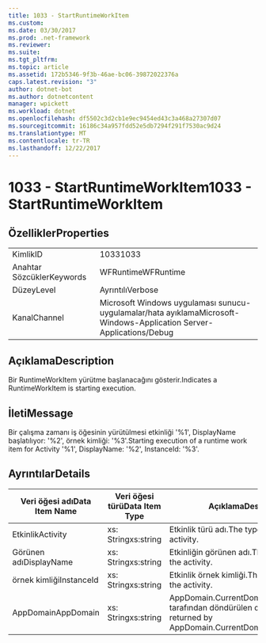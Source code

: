 ```yaml
---
title: 1033 - StartRuntimeWorkItem
ms.custom: 
ms.date: 03/30/2017
ms.prod: .net-framework
ms.reviewer: 
ms.suite: 
ms.tgt_pltfrm: 
ms.topic: article
ms.assetid: 172b5346-9f3b-46ae-bc06-39872022376a
caps.latest.revision: "3"
author: dotnet-bot
ms.author: dotnetcontent
manager: wpickett
ms.workload: dotnet
ms.openlocfilehash: df5502c3d2cb1e9ec9454ed43c3a468a27307d07
ms.sourcegitcommit: 16186c34a957fdd52e5db7294f291f7530ac9d24
ms.translationtype: MT
ms.contentlocale: tr-TR
ms.lasthandoff: 12/22/2017
---
```

# <a name="1033---startruntimeworkitem"></a><span data-ttu-id="ce4d2-102">1033 - StartRuntimeWorkItem</span><span class="sxs-lookup"><span data-stu-id="ce4d2-102">1033 - StartRuntimeWorkItem</span></span>
## <a name="properties"></a><span data-ttu-id="ce4d2-103">Özellikler</span><span class="sxs-lookup"><span data-stu-id="ce4d2-103">Properties</span></span>  
  
|||  
|-|-|  
|<span data-ttu-id="ce4d2-104">Kimlik</span><span class="sxs-lookup"><span data-stu-id="ce4d2-104">ID</span></span>|<span data-ttu-id="ce4d2-105">1033</span><span class="sxs-lookup"><span data-stu-id="ce4d2-105">1033</span></span>|  
|<span data-ttu-id="ce4d2-106">Anahtar Sözcükler</span><span class="sxs-lookup"><span data-stu-id="ce4d2-106">Keywords</span></span>|<span data-ttu-id="ce4d2-107">WFRuntime</span><span class="sxs-lookup"><span data-stu-id="ce4d2-107">WFRuntime</span></span>|  
|<span data-ttu-id="ce4d2-108">Düzey</span><span class="sxs-lookup"><span data-stu-id="ce4d2-108">Level</span></span>|<span data-ttu-id="ce4d2-109">Ayrıntılı</span><span class="sxs-lookup"><span data-stu-id="ce4d2-109">Verbose</span></span>|  
|<span data-ttu-id="ce4d2-110">Kanal</span><span class="sxs-lookup"><span data-stu-id="ce4d2-110">Channel</span></span>|<span data-ttu-id="ce4d2-111">Microsoft Windows uygulaması sunucu-uygulamalar/hata ayıklama</span><span class="sxs-lookup"><span data-stu-id="ce4d2-111">Microsoft-Windows-Application Server-Applications/Debug</span></span>|  
  
## <a name="description"></a><span data-ttu-id="ce4d2-112">Açıklama</span><span class="sxs-lookup"><span data-stu-id="ce4d2-112">Description</span></span>  
 <span data-ttu-id="ce4d2-113">Bir RuntimeWorkItem yürütme başlanacağını gösterir.</span><span class="sxs-lookup"><span data-stu-id="ce4d2-113">Indicates a RuntimeWorkItem is starting execution.</span></span>  
  
## <a name="message"></a><span data-ttu-id="ce4d2-114">İleti</span><span class="sxs-lookup"><span data-stu-id="ce4d2-114">Message</span></span>  
 <span data-ttu-id="ce4d2-115">Bir çalışma zamanı iş öğesinin yürütülmesi etkinliği '%1', DisplayName başlatılıyor: '%2', örnek kimliği: '%3'.</span><span class="sxs-lookup"><span data-stu-id="ce4d2-115">Starting execution of a runtime work item for Activity '%1', DisplayName: '%2', InstanceId: '%3'.</span></span>  
  
## <a name="details"></a><span data-ttu-id="ce4d2-116">Ayrıntılar</span><span class="sxs-lookup"><span data-stu-id="ce4d2-116">Details</span></span>  
  
|<span data-ttu-id="ce4d2-117">Veri öğesi adı</span><span class="sxs-lookup"><span data-stu-id="ce4d2-117">Data Item Name</span></span>|<span data-ttu-id="ce4d2-118">Veri öğesi türü</span><span class="sxs-lookup"><span data-stu-id="ce4d2-118">Data Item Type</span></span>|<span data-ttu-id="ce4d2-119">Açıklama</span><span class="sxs-lookup"><span data-stu-id="ce4d2-119">Description</span></span>|  
|--------------------|--------------------|-----------------|  
|<span data-ttu-id="ce4d2-120">Etkinlik</span><span class="sxs-lookup"><span data-stu-id="ce4d2-120">Activity</span></span>|<span data-ttu-id="ce4d2-121">xs: String</span><span class="sxs-lookup"><span data-stu-id="ce4d2-121">xs:string</span></span>|<span data-ttu-id="ce4d2-122">Etkinlik türü adı.</span><span class="sxs-lookup"><span data-stu-id="ce4d2-122">The type name of the activity.</span></span>|  
|<span data-ttu-id="ce4d2-123">Görünen adı</span><span class="sxs-lookup"><span data-stu-id="ce4d2-123">DisplayName</span></span>|<span data-ttu-id="ce4d2-124">xs: String</span><span class="sxs-lookup"><span data-stu-id="ce4d2-124">xs:string</span></span>|<span data-ttu-id="ce4d2-125">Etkinliğin görünen adı.</span><span class="sxs-lookup"><span data-stu-id="ce4d2-125">The display name of the activity.</span></span>|  
|<span data-ttu-id="ce4d2-126">örnek kimliği</span><span class="sxs-lookup"><span data-stu-id="ce4d2-126">InstanceId</span></span>|<span data-ttu-id="ce4d2-127">xs: String</span><span class="sxs-lookup"><span data-stu-id="ce4d2-127">xs:string</span></span>|<span data-ttu-id="ce4d2-128">Etkinlik örnek kimliği.</span><span class="sxs-lookup"><span data-stu-id="ce4d2-128">The instance id of the activity.</span></span>|  
|<span data-ttu-id="ce4d2-129">AppDomain</span><span class="sxs-lookup"><span data-stu-id="ce4d2-129">AppDomain</span></span>|<span data-ttu-id="ce4d2-130">xs: String</span><span class="sxs-lookup"><span data-stu-id="ce4d2-130">xs:string</span></span>|<span data-ttu-id="ce4d2-131">AppDomain.CurrentDomain.FriendlyName tarafından döndürülen dize.</span><span class="sxs-lookup"><span data-stu-id="ce4d2-131">The string returned by AppDomain.CurrentDomain.FriendlyName.</span></span>|
